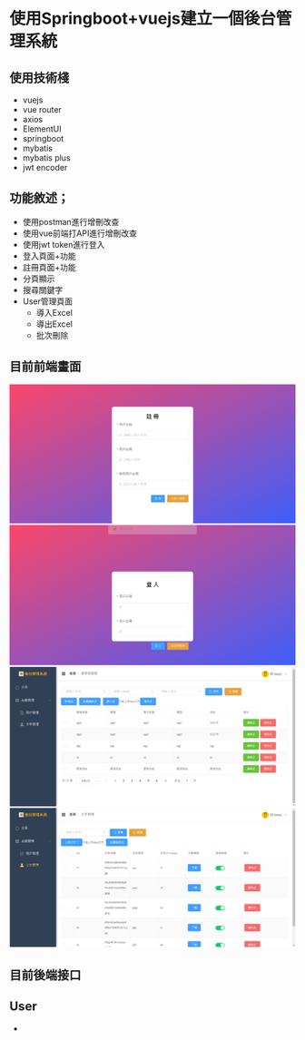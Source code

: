 # 使用Springboot+vuejs建立一個後台管理系統
## 使用技術棧
+ vuejs
+ vue router
+ axios
+ ElementUI
+ springboot
+ mybatis
+ mybatis plus
+ jwt encoder


## 功能敘述；
+ 使用postman進行增刪改查
+ 使用vue前端打API進行增刪改查
+ 使用jwt token進行登入
+ 登入頁面+功能
+ 註冊頁面+功能
+ 分頁顯示
+ 搜尋關鍵字
+ User管理頁面
  + 導入Excel
  + 導出Excel
  + 批次刪除




## 目前前端畫面
![img_2.png](img_2.png)
![img_1.png](img_1.png)
![img.png](img.png)
![img_3.png](img_3.png)

## 目前後端接口
## User
+ 